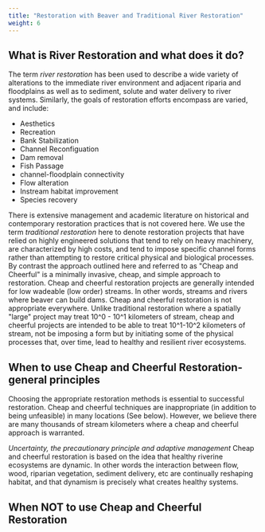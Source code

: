 ```yaml
---
title: "Restoration with Beaver and Traditional River Restoration"
weight: 6
---
```


## What is River Restoration and what does it do? ##

 The term *river restoration* has been used to describe a wide variety of alterations to the immediate river environment and adjacent riparia and floodplains as well as to sediment, solute and water delivery to river systems. Similarly, the goals of restoration efforts encompass are varied, and include:

 * Aesthetics
 * Recreation
 * Bank Stabilization
 * Channel Reconfiguation
 * Dam removal
 * Fish Passage
 * channel-floodplain connectivity
 * Flow alteration
 * Instream habitat improvement
 * Species recovery

There is extensive management and academic literature on historical and contemporary restoration practices that is not covered here.
 We use the term *traditional restoration* here to denote restoration projects that have relied on highly engineered solutions that tend to rely on heavy machinery, are characterized by high costs, and tend to impose specific channel forms rather than attempting to restore critical physical and biological processes. By contrast the approach outlined here and referred to as "Cheap and Cheerful" is a minimally invasive, cheap, and simple approach to restoration. Cheap and cheerful restoration projects are generally intended for low wadeable (low order) streams. In other words, streams and rivers where beaver can build dams. Cheap and cheerful restoration is not appropriate everywhere. Unlike traditional restoration where a spatially "large" project may treat 10^0 - 10^1 kilometers of stream, cheap and cheerful projects are intended to be able to treat 10^1-10^2 kilometers of stream, not be imposing a form but by initiating some of the physical processes that, over time, lead to healthy and resilient river ecosystems.

## When to use Cheap and Cheerful Restoration- general principles
Choosing the appropriate restoration methods is essential to successful restoration. Cheap and cheerful techniques are inappropriate (in addition to being unfeasible) in many locations (See below). However, we believe there are many thousands of stream kilometers where a cheap and cheerful approach is warranted.

*Uncertainty, the precautionary principle and adaptive management*
Cheap and cheerful restoration is based on the idea that healthy riverine ecosystems are dynamic. In other words the interaction between flow, wood, riparian vegetation, sediment delivery, etc are continually reshaping habitat, and that dynamism is precisely what creates healthy systems. 

## When NOT to use Cheap and Cheerful Restoration



 <!-- photos of beaver and the streams they can work on vs. big trucks moving earth-->
